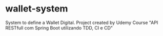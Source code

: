 # wallet-system
System to define a Wallet Digital. Project created by Udemy Course "API RESTfull com Spring Boot utilizando TDD, CI e CD"
